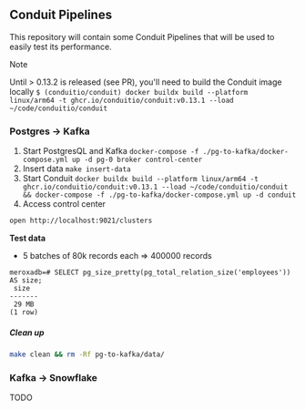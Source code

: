 ## Conduit Pipelines

This repository will contain some Conduit Pipelines that will be used to easily test its performance.

> [!NOTE]  
> Until > 0.13.2 is released (see PR), you'll need to build the Conduit image locally
> `$ (conduitio/conduit) docker buildx build --platform linux/arm64 -t ghcr.io/conduitio/conduit:v0.13.1 --load ~/code/conduitio/conduit`

### Postgres -> Kafka


1. Start PostgresQL and Kafka `docker-compose -f ./pg-to-kafka/docker-compose.yml up -d pg-0 broker control-center`
1. Insert data `make insert-data`
1. Start Conduit `docker buildx build --platform linux/arm64 -t ghcr.io/conduitio/conduit:v0.13.1 --load ~/code/conduitio/conduit && docker-compose -f ./pg-to-kafka/docker-compose.yml up -d conduit`
1. Access control center


```bash
open http://localhost:9021/clusters
```

**Test data**

- 5 batches of 80k records each => 400000 records

```
meroxadb=# SELECT pg_size_pretty(pg_total_relation_size('employees')) AS size;
 size  
-------
 29 MB
(1 row)
```

##### Clean up

```bash
make clean && rm -Rf pg-to-kafka/data/
```

### Kafka -> Snowflake

TODO


